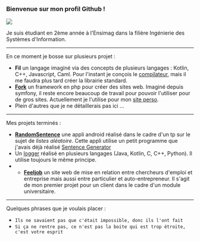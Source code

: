 ### Bienvenue sur mon profil Github !

![](https://komarev.com/ghpvc/?username=Gashmob&color=green&style=flat-square&label=Vues)

Je suis étudiant en 2ème année à l'Ensimag dans la filière Ingénierie des Systèmes d'Information.

---

En ce moment je bosse sur plusieurs projet :
- **Fil** un langage imaginé via des concepts de plusieurs langages : Kotlin, C++, Javascript, Caml. Pour l'instant je conçois le [compilateur](https://github.com/Asteomount/Filc), mais il me faudra plus tard créer la librairie standard.
- **[Fork](https://github.com/Asteomount/Fork)** un framework en php pour créer des sites web. Imaginé depuis symfony, il reste encore beaucoup de travail pour pouvoir l'utiliser pour de gros sites. Actuellement je l'utilise pour mon [site perso](https://ktraini.com).
- Plein d'autres que je ne détaillerais pas ici ...

---

Mes projets terminés :
- **[RandomSentence](https://github.com/TP-TD-Informatique/RandomSentence)** une appli android réalisé dans le cadre d'un tp sur le sujet de *listes aléatoire*. Cette appli utilise un petit programme que j'avais déjà réalisé [Sentence Generator](https://github.com/Gashmob/Sentence-Generator)
- Un [logger](https://github.com/Asteomount/Logger) réalisé en plusieurs langages (Java, Kotlin, C, C++, Python). Il utilise toujours le même principe.
- - **[Feeljob](https://github.com/Gashmob/Feeljob)** un site web de mise en relation entre chercheurs d'emploi et entreprise mais aussi entre particulier et auto-entrepreneur. Il s'agit de mon premier projet pour un client dans le cadre d'un module universitaire.

---

Quelques phrases que je voulais placer :
- `Ils ne savaient pas que c'était impossible, donc ils l'ont fait`
- `Si ça ne rentre pas, ce n'est pas la boite qui est trop étroite, c'est votre esprit`
